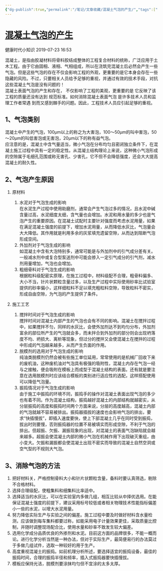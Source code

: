 ```yaml
---
{"dg-publish":true,"permalink":"/笔记/文章收藏/混凝土气泡的产生/","tags":["混凝土 气泡 土木"],"noteIcon":"","created":"","updated":""}
---
```



# [混凝土气泡的产生](https://mp.weixin.qq.com/s/DA78xVqUEDTghv2X-FNvWg)

健康时代小知识 2019-07-23 16:53

混凝土，是指由胶凝材料将骨料胶结成整体的工程复合材料的统称，广泛应用于土木工程。由于它由固相、液相、气相组成，所以在浇筑完混凝土后必然会产生一些气泡。但是这些气泡的存在不仅会影响工程的外观，更重要的是它本身会存在一些隐藏的风险。不过，只要相关人员给予足够的重视，并通过有效的技术手段，对抗这些混凝土气泡是没有问题的！  
混凝土表面气泡的产生和存在， 不仅影响了工程的美观，更重要的是 它反映了该工程的质量还没有达到 规范标准。如何消除混凝土表面气泡 是许多技术人员和监理工作者常遇 到而又感到棘手的问题。因此，工程技术人员应引起足够的重视。

## 1、气泡类别

混凝土中产生的气泡，100μm以上的称之为大害泡，100～50μm的叫中害泡，50～20μm的叫低害泡或无害泡，20μm以下的称有益气泡。  
应注意的是，混凝土中含气量适当，微小气泡在分布均匀且密闭独立条件下，在混凝土施工过程中具有一定的稳定性。从混凝土结构理论上来说，这种微小气泡形成的空隙属于毛细孔范围或称无害孔、少害孔，它不但不会降低强度，还会大大提高混凝土的耐久性。

## 2、气泡产生原因

1. 原材料  
	1. 水泥对于气泡生成的影响  
		在水泥生产过程中使用助磨剂，通常会产生气泡过多的情况，且水泥中碱含量过高，水泥细度太细，含气量也会增加。水泥和用水量的多少也是气泡产生的重要原因。在混凝土试配时主要针对强度而考虑水泥用量，如果在满足混凝土强度的前提下，增加水泥用量，从而降低水灰比，气泡量会大大降低。其作用就是利用多余的灰浆填充遗留空隙，从而达到阻断气泡形成空间。  
	2. 外加剂对于气泡生成的影响  
		如混凝土中含有大泡特别多，通常可能是与外加剂中的引气成分差有关。一般减水剂中或复合型泵送剂中可能会掺入一定引气成分的引气剂，减水剂用量增加，气泡也会增加。  
	3. 粗细骨料对于气泡生成的影响  
		根据粒料级配密实原理，在施工过程中，材料级配不合理，粗骨料偏多、大小不当，针片状颗粒含量过多，以及生产过程中实际使用砂率比试验室提供的砂率偏小，这样细粒料不足以填充粗粒料空隙，导致粒料不密实，形成自由空隙，为气泡的产生提供了条件。

2. 施工工艺  
	1. 搅拌时间对于气泡生成的影响  
		搅拌时间对混凝土内部产生的气泡也会有不同的影响。混凝土在搅拌过程中，如果搅拌不匀，同样的水灰比，会使外加剂达不到均匀分布，外加剂富余的部位所产生的气泡就会多，而未拌合到外加剂的部分则会出现坍落度不均、坍损大、离析等现象，但过分的搅拌又会使混凝土在搅拌的过程中形成的气泡越来越多，从而产生负面的作用。  
	2. 脱模剂的选用对于气泡生成的影响  
		纯油类脱模剂仍然会被有些施工单位延用，常常使用的是机械厂回收下来的废机油，这种废机油对气泡具有极强的吸附性，混凝土内存在气泡一经与之接触，便会吸附在模板上而成型于混凝土结构的表面。还有就是要注意在选用脱模剂时应该结合模板的类别进行适应性的选配，这样搭配使用可以降低气泡量。  
	3. 振捣情况对于气泡生成的影响  
		由于施工中振捣的环境不同，振捣手的操作对混凝土表面出现气泡的多少也有着不同。作为混凝土结构，振捣越好混凝土的内部结构就越密实，从分层振捣的高度和振捣时间两个方面来说，分层的高度越高，混凝土内部的气泡就越不容易被排出。振捣器插拔的速度也会影响气泡的排出，要求“快插慢拔”，即插入速度要快，使上下部混凝土几乎在同时受到振捣，拔出时则要慢，否则振捣器的位置不易被填实而形成空隙，不利于气泡的排出。但超振、欠振、漏振现象的出现，对混凝土的表面气泡缺陷就会越来越多。超振会使混凝土内部的微小气泡在机械作用下出现破灭重组，由小变大。欠振和漏振都会使混凝土出现不密实而导致的混凝土自然空洞或空气型的不规则大气泡。

## 3、消除气泡的方法  

1. 把好材料关，严格控制骨料大小和针片状颗粒含量，备料时要认真筛选，剔除不合格材料。  
2. 选择合理级配，使粗集料和细集料比率适中。  
3. 选择适当的水灰比，可以在实验室内多做几组，相互比较从中择优选用。在能保证混凝土强度的前提下，建议采用标号较低或者相关物理技术性能指标偏差小一些的水泥，以增大水泥用量。  
4. 努力降低实际生产与实验之间的偏差。施工过程中要及时做好材料含水量检测，应该做到每车集料都要过称，如能采用电子计量效果更佳，采取质量比控制，并随时调整现场配合比，使用水量和砂率不致发生较大偏差。  
5. 选用化学成分品质优良的外掺剂和水泥。目前这方面的品牌很多，不能一概而论。进行化学分析当然是一种办法，但对于实际生产，最简便易行的办法莫过于多做几组试件，选取一种较好的用于生产。  
6. 高度重视混凝土的振捣。如前机理分析所述，要选择适宜的振捣设备，最佳的振捣时间，合理的振捣半径和频率，插入式振捣器要快插慢拔。  
7. 模板应保持光洁，脱模剂要涂抹均匀但不宜涂的太多太厚。

